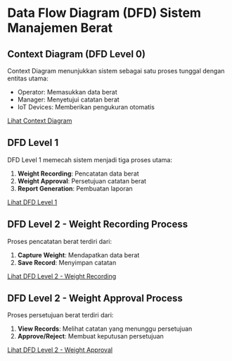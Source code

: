 # Data Flow Diagram (DFD) Sistem Manajemen Berat

## Context Diagram (DFD Level 0)

Context Diagram menunjukkan sistem sebagai satu proses tunggal dengan entitas utama:
- Operator: Memasukkan data berat
- Manager: Menyetujui catatan berat
- IoT Devices: Memberikan pengukuran otomatis

[Lihat Context Diagram](./dfd-level-0.puml)

## DFD Level 1

DFD Level 1 memecah sistem menjadi tiga proses utama:

1. **Weight Recording**: Pencatatan data berat
2. **Weight Approval**: Persetujuan catatan berat
3. **Report Generation**: Pembuatan laporan

[Lihat DFD Level 1](./dfd-level-1.puml)

## DFD Level 2 - Weight Recording Process

Proses pencatatan berat terdiri dari:

1. **Capture Weight**: Mendapatkan data berat
2. **Save Record**: Menyimpan catatan

[Lihat DFD Level 2 - Weight Recording](./dfd-level-2-weight-recording.puml)

## DFD Level 2 - Weight Approval Process

Proses persetujuan berat terdiri dari:

1. **View Records**: Melihat catatan yang menunggu persetujuan
2. **Approve/Reject**: Membuat keputusan persetujuan

[Lihat DFD Level 2 - Weight Approval](./dfd-level-2-weight-approval.puml)